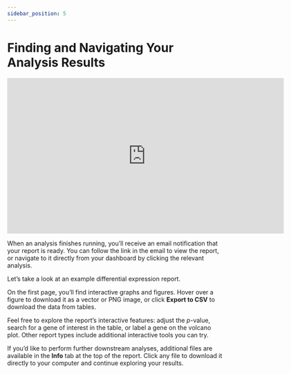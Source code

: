 ```yaml
---
sidebar_position: 5
---
```


# Finding and Navigating Your Analysis Results

<iframe width="640" height="360" src="https://www.youtube.com/embed/s89fb7iEiK0" frameborder="0" allowfullscreen></iframe>

When an analysis finishes running, you’ll receive an email notification that your report is ready. You can follow the link in the email to view the report, or navigate to it directly from your dashboard by clicking the relevant analysis.

Let’s take a look at an example differential expression report.

On the first page, you’ll find interactive graphs and figures. Hover over a figure to download it as a vector or PNG image, or click **Export to CSV** to download the data from tables.

Feel free to explore the report’s interactive features: adjust the *p*-value, search for a gene of interest in the table, or label a gene on the volcano plot. Other report types include additional interactive tools you can try.

If you’d like to perform further downstream analyses, additional files are available in the **Info** tab at the top of the report. Click any file to download it directly to your computer and continue exploring your results.

